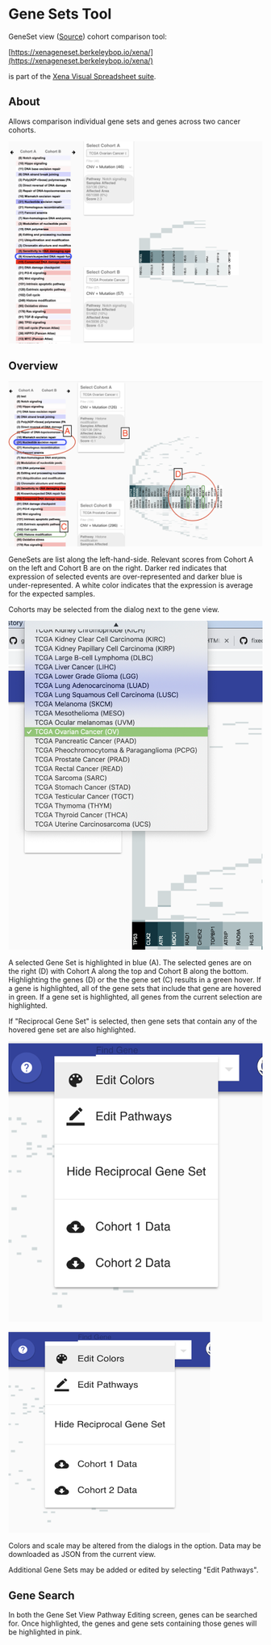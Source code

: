 # Gene Sets Tool

GeneSet view \([Source](https://github.com/ucscXena/XenaGoWidget)\) cohort comparison tool:

[https://xenageneset.berkeleybop.io/xena/](https://xenageneset.berkeleybop.io/xena/)

is part of the [Xena Visual Spreadsheet suite](https://xenabrowser.net/heatmap/).

## About

Allows comparison individual gene sets and genes across two cancer cohorts.

![Xena GeneSet Tool Screen Shot](../.gitbook/assets/screenshot1.png)

## Overview

![Overview](../geneset/images/Overview1.png)

GeneSets are list along the left-hand-side.  Relevant scores from Cohort A on the left and Cohort B are on the right.  Darker red indicates that expression of selected events are over-represented and darker blue is under-represented.  A white color indicates that the expression is average for the expected samples.

Cohorts may be selected from the dialog next to the gene view.   

![Cohort Selection](../geneset/images/CohortSelection.png)

A selected Gene Set is highlighted in blue (A).  The selected genes are on the right (D) with Cohort A along the top and Cohort B along the bottom.  Highlighting the genes (D) or the the gene set (C) results in a green hover.  If a gene is highlighted, all of the gene sets that include that gene are hovered in green.  If a gene set is highlighted, all genes from the current selection are highlighted. 

If "Reciprocal Gene Set" is selected, then gene sets that contain any of the hovered gene set are also highlighted.

![Options](../geneset/images/Options1.png)

<img src="../geneset/images/Options1.png" data-canonical-src="../geneset/images/Options1.png" width="400" height="400" />

Colors and scale may be altered from the dialogs in the option.  Data may be downloaded as JSON from the current view.

Additional Gene Sets may be added or edited by selecting "Edit Pathways".

## Gene Search

In both the Gene Set View Pathway Editing screen, genes can be searched for.  Once highlighted, the genes and gene sets containing those genes will be highlighted in pink. 

